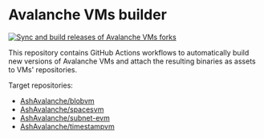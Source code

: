 # Avalanche VMs builder

[![Sync and build releases of Avalanche VMs forks](https://github.com/AshAvalanche/avalanche-vms-builder/actions/workflows/sync-avalanche-vms.yml/badge.svg)](https://github.com/AshAvalanche/avalanche-vms-builder/actions/workflows/sync-avalanche-vms.yml)

This repository contains GitHub Actions workflows to automatically build new versions of Avalanche VMs and attach the resulting binaries as assets to VMs' repositories.

Target repositories:

- [AshAvalanche/blobvm](https://github.com/AshAvalanche/blobvm/releases)
- [AshAvalanche/spacesvm](https://github.com/AshAvalanche/spacesvm/releases)
- [AshAvalanche/subnet-evm](https://github.com/AshAvalanche/subnet-evm/releases)
- [AshAvalanche/timestampvm](https://github.com/AshAvalanche/timestampvm/releases)
